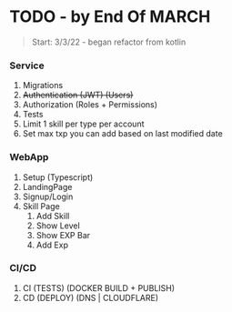 # TODO - by End Of MARCH

> Start: 3/3/22 - began refactor from kotlin

### Service

1. Migrations
2. ~~Authentication (JWT) (Users)~~
3. Authorization (Roles + Permissions)
4. Tests
5. Limit 1 skill per type per account
6. Set max txp you can add based on last modified date

### WebApp

1. Setup (Typescript)
2. LandingPage
3. Signup/Login
4. Skill Page
   1. Add Skill
   2. Show Level
   3. Show EXP Bar
   4. Add Exp

### CI/CD

1. CI (TESTS) (DOCKER BUILD + PUBLISH)
2. CD (DEPLOY) (DNS | CLOUDFLARE)
